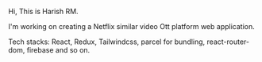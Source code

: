 Hi, This is Harish RM.

I'm working on creating a Netflix similar video Ott platform web application.

Tech stacks:
React, Redux, Tailwindcss, parcel for bundling, react-router-dom, firebase and so on.
